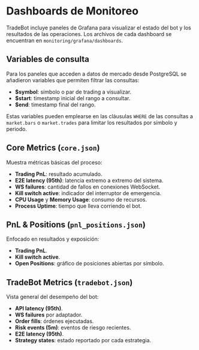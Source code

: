# Dashboards de Monitoreo

TradeBot incluye paneles de Grafana para visualizar el estado del bot y los
resultados de las operaciones. Los archivos de cada dashboard se encuentran
en `monitoring/grafana/dashboards`.

## Variables de consulta
Para los paneles que acceden a datos de mercado desde PostgreSQL se añadieron
variables que permiten filtrar las consultas:

- **$symbol**: símbolo o par de trading a visualizar.
- **$start**: timestamp inicial del rango a consultar.
- **$end**: timestamp final del rango.

Estas variables pueden emplearse en las cláusulas `WHERE` de las consultas a
`market.bars` o `market.trades` para limitar los resultados por símbolo y
periodo.

## Core Metrics (`core.json`)
Muestra métricas básicas del proceso:
- **Trading PnL**: resultado acumulado.
- **E2E latency (95th)**: latencia extremo a extremo del sistema.
- **WS failures**: cantidad de fallos en conexiones WebSocket.
- **Kill switch active**: indicador del interruptor de emergencia.
- **CPU Usage** y **Memory Usage**: consumo de recursos.
- **Process Uptime**: tiempo que lleva corriendo el bot.

## PnL & Positions (`pnl_positions.json`)
Enfocado en resultados y exposición:
- **Trading PnL**.
- **Kill switch active**.
- **Open Positions**: gráfico de posiciones abiertas por símbolo.

## TradeBot Metrics (`tradebot.json`)
Vista general del desempeño del bot:
- **API latency (95th)**.
- **WS failures** por adaptador.
- **Order fills**: órdenes ejecutadas.
- **Risk events (5m)**: eventos de riesgo recientes.
- **E2E latency (95th)**.
- **Strategy states**: estado reportado por cada estrategia.
